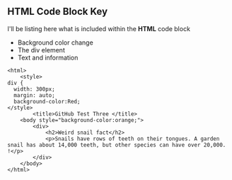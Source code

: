 ## HTML Code Block Key

I'll be listing here what is included within the **HTML** code block

* Background color change
* The div element
* Text and information

```
<html>
    <style>
div {
  width: 300px;
  margin: auto;
  background-color:Red;
</style>
        <title>GitHub Test Three </title>
    <body style="background-color:orange;">
        <div>
            <h2>Weird snail fact</h2>
            <p>Snails have rows of teeth on their tongues. A garden snail has about 14,000 teeth, but other species can have over 20,000. !</p>
        </div>
    </body>
</html>
```